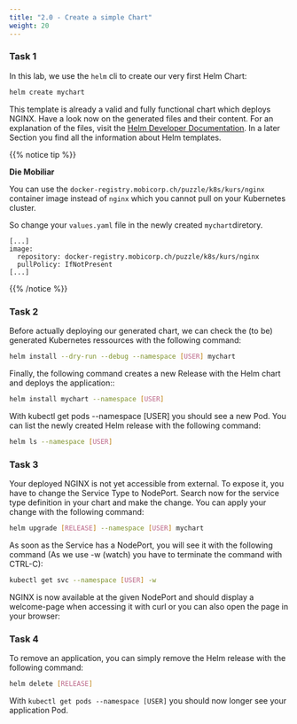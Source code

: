```yaml
---
title: "2.0 - Create a simple Chart"
weight: 20
---
```



### Task 1

In this lab, we use the `helm` cli to create our very first Helm Chart:

```bash
helm create mychart
```

This template is already a valid and fully functional chart which deploys NGINX. Have a look now on the generated files and their content. For an explanation of the files, visit the [Helm Developer Documentation](https://docs.helm.sh/developing_charts/#the-chart-file-structure). In a later Section you find all the information about Helm templates.


{{% notice tip %}}

**Die Mobiliar**

You can use the `docker-registry.mobicorp.ch/puzzle/k8s/kurs/nginx` container image instead of `nginx` which you cannot pull on your Kubernetes cluster.

So change your `values.yaml` file in the newly created `mychart`diretory.

```
[...]
image:
  repository: docker-registry.mobicorp.ch/puzzle/k8s/kurs/nginx
  pullPolicy: IfNotPresent
[...]
```

{{% /notice %}}



### Task 2

Before actually deploying our generated chart, we can check the (to be) generated Kubernetes ressources with the following command:

```bash
helm install --dry-run --debug --namespace [USER] mychart
```

Finally, the following command creates a new Release with the Helm chart and deploys the application::

```bash
helm install mychart --namespace [USER]
```

With kubectl get pods --namespace [USER] you should see a new Pod. You can list the newly created Helm release with 
the following command:

```bash
helm ls --namespace [USER]
```


### Task 3

Your deployed NGINX is not yet accessible from external. To expose it, you have to change the Service Type to NodePort. Search 
now for the service type definition in your chart and make the change. You can apply your change with the following command:

```bash
helm upgrade [RELEASE] --namespace [USER] mychart
```

As soon as the Service has a NodePort, you will see it with the following command (As we use -w (watch) you have to terminate the command with CTRL-C):

```bash
kubectl get svc --namespace [USER] -w
```

NGINX is now available at the given NodePort and should display a welcome-page when accessing it with curl or you can also open the page in your browser:


### Task 4

To remove an application, you can simply remove the Helm release with the following command:

```bash
helm delete [RELEASE]
```

With `kubectl get pods --namespace [USER]` you should now longer see your application Pod.